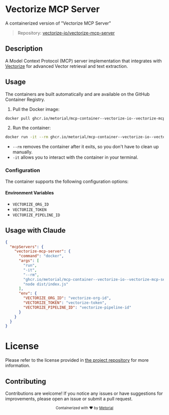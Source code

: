 
# Vectorize MCP Server

A containerized version of "Vectorize MCP Server"

> Repository: [vectorize-io/vectorize-mcp-server](https://github.com/vectorize-io/vectorize-mcp-server/)

## Description

A Model Context Protocol (MCP) server implementation that integrates with [Vectorize](https://vectorize.io/) for advanced Vector retrieval and text extraction.


## Usage

The containers are built automatically and are available on the GitHub Container Registry.

1. Pull the Docker image:

```bash
docker pull ghcr.io/metorial/mcp-container--vectorize-io--vectorize-mcp-server--vectorize-mcp-server
```

2. Run the container:

```bash
docker run -it --rm ghcr.io/metorial/mcp-container--vectorize-io--vectorize-mcp-server--vectorize-mcp-server 
```

- `--rm` removes the container after it exits, so you don't have to clean up manually.
- `-it` allows you to interact with the container in your terminal.


### Configuration

The container supports the following configuration options:




#### Environment Variables

- `VECTORIZE_ORG_ID`
- `VECTORIZE_TOKEN`
- `VECTORIZE_PIPELINE_ID`




## Usage with Claude

```json
{
  "mcpServers": {
    "vectorize-mcp-server": {
      "command": "docker",
      "args": [
        "run",
        "-it",
        "--rm",
        "ghcr.io/metorial/mcp-container--vectorize-io--vectorize-mcp-server--vectorize-mcp-server",
        "node dist/index.js"
      ],
      "env": {
        "VECTORIZE_ORG_ID": "vectorize-org-id",
        "VECTORIZE_TOKEN": "vectorize-token",
        "VECTORIZE_PIPELINE_ID": "vectorize-pipeline-id"
      }
    }
  }
}
```

# License

Please refer to the license provided in [the project repository](https://github.com/vectorize-io/vectorize-mcp-server/) for more information.

## Contributing

Contributions are welcome! If you notice any issues or have suggestions for improvements, please open an issue or submit a pull request.

<div align="center">
  <sub>Containerized with ❤️ by <a href="https://metorial.com">Metorial</a></sub>
</div>
  